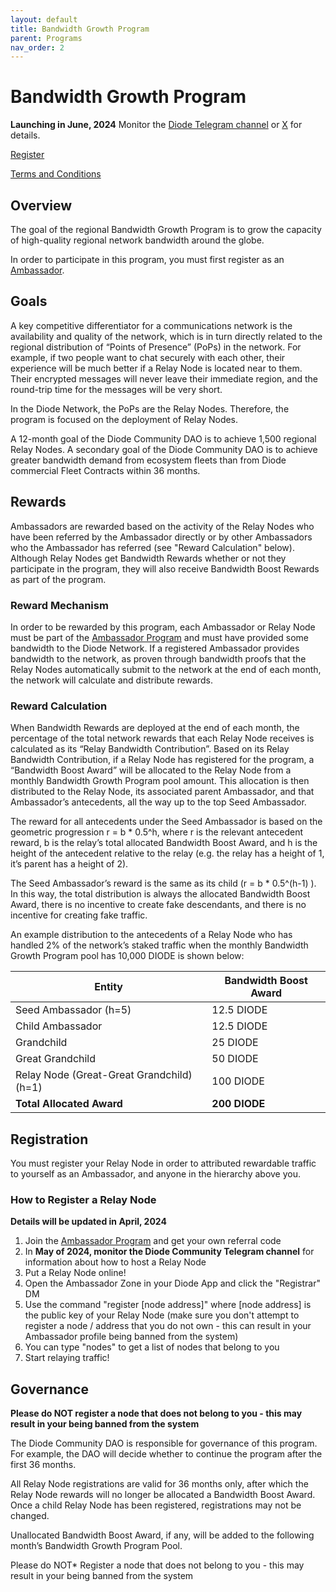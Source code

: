 ```yaml
---
layout: default
title: Bandwidth Growth Program
parent: Programs
nav_order: 2
---
```


# Bandwidth Growth Program

**Launching in June, 2024** Monitor the [Diode Telegram channel](https://t.me/diode_chain) or [X](https://x.com/diode_chain) for details.

[Register](#registration)

[Terms and Conditions](/docs/programs/terms.html)

## Overview

The goal of the regional Bandwidth Growth Program is to grow the capacity of high-quality regional network bandwidth around the globe.  

In order to participate in this program, you must first register as an [Ambassador](/docs/programs/ambassador_registration_program.html).

## Goals

A key competitive differentiator for a communications network is the availability and quality of the network, which is in turn directly related to the regional distribution of “Points of Presence” (PoPs) in the network. For example, if two people want to chat securely with each other, their experience will be much better if a Relay Node is located near to them.  Their encrypted messages will never leave their immediate region, and the round-trip time for the messages will be very short.

In the Diode Network, the PoPs are the Relay Nodes. Therefore, the program is focused on the deployment of Relay Nodes.

A 12-month goal of the Diode Community DAO is to achieve 1,500 regional Relay Nodes. A secondary goal of the Diode Community DAO is to achieve greater bandwidth demand from ecosystem fleets than from Diode commercial Fleet Contracts within 36 months.

## Rewards

Ambassadors are rewarded based on the activity of the Relay Nodes who have been referred by the Ambassador directly or by other Ambassadors who the Ambassador has referred (see "Reward Calculation" below). Although Relay Nodes get Bandwidth Rewards whether or not they participate in the program, they will also receive Bandwidth Boost Rewards as part of the program.

### Reward Mechanism

In order to be rewarded by this program, each Ambassador or Relay Node must be part of the [Ambassador Program](/docs/programs/ambassador_registration_program.html) and must have provided some bandwidth to the Diode Network.  If a registered Ambassador provides bandwidth to the network, as proven through bandwidth proofs that the Relay Nodes automatically submit to the network at the end of each month, the network will calculate and distribute rewards.

### Reward Calculation

When Bandwidth Rewards are deployed at the end of each month, the percentage of the total network rewards that each Relay Node receives is calculated as its “Relay Bandwidth Contribution”. Based on its Relay Bandwidth Contribution, if a Relay Node has registered for the program, a “Bandwidth Boost Award” will be allocated to the Relay Node from a monthly Bandwidth Growth Program pool amount. This allocation is then distributed to the Relay Node, its associated parent Ambassador, and that Ambassador’s antecedents, all the way up to the top Seed Ambassador.

The reward for all antecedents under the Seed Ambassador is based on the geometric progression r = b * 0.5^h,  where r is the relevant antecedent reward, b is the relay’s total allocated Bandwidth Boost Award, and h is the height of the antecedent relative to the relay (e.g. the relay has a height of 1, it’s parent has a height of 2).

The Seed Ambassador’s reward is the same as its child (r = b * 0.5^(h-1) ). In this way, the total distribution is always the allocated Bandwidth Boost Award, there is no incentive to create fake descendants, and there is no incentive for creating fake traffic.

An example distribution to the antecedents of a Relay Node who has handled 2% of the network’s staked traffic when the monthly Bandwidth Growth Program pool has 10,000 DIODE is shown below:

| Entity      | Bandwidth Boost Award |
| ----------- | ----------- |
| Seed Ambassador (h=5) | 12.5 DIODE |
| Child Ambassador | 12.5 DIODE |
| Grandchild | 25 DIODE |
| Great Grandchild | 50 DIODE |
| Relay Node (Great-Great Grandchild) (h=1) | 100 DIODE |
| **Total Allocated Award** | **200 DIODE** |

## Registration

You must register your Relay Node in order to attributed rewardable traffic to yourself as an Ambassador, and anyone in the hierarchy above you.

### How to Register a Relay Node

**Details will be updated in April, 2024**

1. Join the [Ambassador Program](https://diode.foundation/docs/programs/ambassador_registration_program.html) and get your own referral code
2. In **May of 2024, monitor the Diode Community Telegram channel** for information about how to host a Relay Node
3. Put a Relay Node online!
4. Open the Ambassador Zone in your Diode App and click the "Registrar" DM
5. Use the command "register [node address]" where [node address] is the public key of your Relay Node (make sure you don't attempt to register a node / address that you do not own - this can result in your Ambassador profile being banned from the system)
6. You can type "nodes" to get a list of nodes that belong to you
7. Start relaying traffic!

## Governance

**Please do NOT register a node that does not belong to you - this may result in your being banned from the system**

The Diode Community DAO is responsible for governance of this program.  For example, the DAO will decide whether to continue the program after the first 36 months.

All Relay Node registrations are valid for 36 months only, after which the Relay Node rewards will no longer be allocated a Bandwidth Boost Award. Once a child Relay Node has been registered, registrations may not be changed.

Unallocated Bandwidth Boost Award, if any, will be added to the following month’s Bandwidth Growth Program Pool.

Please do NOT* Register a node that does not belong to you - this may result in your being banned from the system
  


